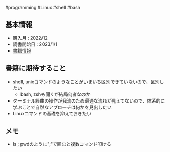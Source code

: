 #programming #Linux #shell #bash  

## 基本情報

- 購入月 :  2022/12
- 読書開始日 : 2023/1/1
- [書籍情報](https://www.oreilly.co.jp/books/9784814400119/)

## 書籍に期待すること

- shell, unixコマンドのようなことがいまいち区別できていないので、区別したい
	- bash, zshも聞くが結局何者なのか
- ターミナル経由の操作が我流のため最適な流れが見えてないので、体系的に学ぶことで自然なアプローチは何かを見出したい
- Linuxコマンドの基礎を抑えておきたい

## メモ

- ls ; pwdのように";"で囲むと複数コマンド叩ける